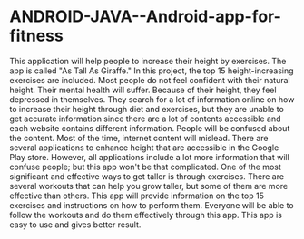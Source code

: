 # ANDROID-JAVA--Android-app-for-fitness
This application will help people to increase their height by exercises. The app is called "As Tall As Giraffe." In this project, the top 15 height-increasing exercises are included. Most people do not feel confident with their natural height. Their mental health will suffer. Because of their height, they feel depressed in themselves. They search for a lot of information online on how to increase their height through diet and exercises, but they are unable to get accurate information since there are a lot of contents accessible and each website contains different information. People will be confused about the content. Most of the time, internet content will mislead. There are several applications to enhance height that are accessible in the Google Play store. However, all applications include a lot more information that will confuse people; but this app won't be that complicated. One of the most significant and effective ways to get taller is through exercises. There are several workouts that can help you grow taller, but some of them are more effective than others. This app will provide information on the top 15 exercises and instructions on how to perform them. Everyone will be able to follow the workouts and do them effectively through this app. This app is easy to use and gives better result.
